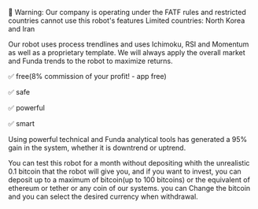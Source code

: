 
🚨 Warning: Our company is operating under the FATF rules and restricted countries cannot use this robot's features
Limited countries: North Korea and Iran

Our robot uses process trendlines and uses Ichimoku, RSI and Momentum as well as a proprietary template. We will always apply the overall market and Funda trends to the robot to maximize returns.

✅ free(8% commission of your profit! - app free)

✅ safe

✅ powerful  
 
✅ smart
 
Using powerful technical and Funda analytical tools has generated a 95% gain in the system, whether it is downtrend or uptrend.

You can test this robot for a month without depositing whith the unrealistic 0.1 bitcoin that the robot will give you, and if you want to invest, you can deposit up to a maximum of bitcoin(up to 100 bitcoins) or the equivalent of ethereum or tether or any coin of our systems. you can Change the bitcoin and you can select the desired currency when withdrawal.

